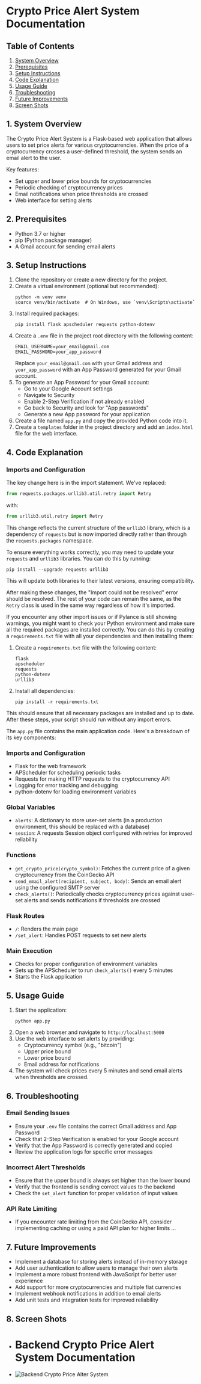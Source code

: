 # Crypto Price Alert System Documentation

## Table of Contents
1. [System Overview](#system-overview)
2. [Prerequisites](#prerequisites)
3. [Setup Instructions](#setup-instructions)
4. [Code Explanation](#code-explanation)
5. [Usage Guide](#usage-guide)
6. [Troubleshooting](#troubleshooting)
7. [Future Improvements](#future-improvements)
8. [Screen Shots](#Screen-Shots)

## 1. System Overview
The Crypto Price Alert System is a Flask-based web application that allows users to set price alerts for various cryptocurrencies. When the price of a cryptocurrency crosses a user-defined threshold, the system sends an email alert to the user.

Key features:
- Set upper and lower price bounds for cryptocurrencies
- Periodic checking of cryptocurrency prices
- Email notifications when price thresholds are crossed
- Web interface for setting alerts

## 2. Prerequisites
- Python 3.7 or higher
- pip (Python package manager)
- A Gmail account for sending email alerts

## 3. Setup Instructions
1. Clone the repository or create a new directory for the project.
2. Create a virtual environment (optional but recommended):
   ```
   python -m venv venv
   source venv/bin/activate  # On Windows, use `venv\Scripts\activate`
   ```
3. Install required packages:
   ```
   pip install flask apscheduler requests python-dotenv
   ```
4. Create a `.env` file in the project root directory with the following content:
   ```
   EMAIL_USERNAME=your_email@gmail.com
   EMAIL_PASSWORD=your_app_password
   ```
   Replace `your_email@gmail.com` with your Gmail address and `your_app_password` with an App Password generated for your Gmail account.
5. To generate an App Password for your Gmail account:
   - Go to your Google Account settings
   - Navigate to Security
   - Enable 2-Step Verification if not already enabled
   - Go back to Security and look for "App passwords"
   - Generate a new App password for your application
6. Create a file named `app.py` and copy the provided Python code into it.
7. Create a `templates` folder in the project directory and add an `index.html` file for the web interface.

## 4. Code Explanation

### Imports and Configuration
The key change here is in the import statement. We've replaced:

```python
from requests.packages.urllib3.util.retry import Retry
```

with:

```python
from urllib3.util.retry import Retry
```

This change reflects the current structure of the `urllib3` library, which is a dependency of `requests` but is now imported directly rather than through the `requests.packages` namespace.

To ensure everything works correctly, you may need to update your `requests` and `urllib3` libraries. You can do this by running:

```
pip install --upgrade requests urllib3
```

This will update both libraries to their latest versions, ensuring compatibility.

After making these changes, the "Import could not be resolved" error should be resolved. The rest of your code can remain the same, as the `Retry` class is used in the same way regardless of how it's imported.

If you encounter any other import issues or if Pylance is still showing warnings, you might want to check your Python environment and make sure all the required packages are installed correctly. You can do this by creating a `requirements.txt` file with all your dependencies and then installing them:

1. Create a `requirements.txt` file with the following content:

   ```
   flask
   apscheduler
   requests
   python-dotenv
   urllib3
   ```

2. Install all dependencies:

   ```
   pip install -r requirements.txt
   ```

This should ensure that all necessary packages are installed and up to date. After these steps, your script should run without any import errors.

The `app.py` file contains the main application code. Here's a breakdown of its key components:

### Imports and Configuration
- Flask for the web framework
- APScheduler for scheduling periodic tasks
- Requests for making HTTP requests to the cryptocurrency API
- Logging for error tracking and debugging
- python-dotenv for loading environment variables

### Global Variables
- `alerts`: A dictionary to store user-set alerts (in a production environment, this should be replaced with a database)
- `session`: A requests Session object configured with retries for improved reliability

### Functions
- `get_crypto_price(crypto_symbol)`: Fetches the current price of a given cryptocurrency from the CoinGecko API
- `send_email_alert(recipient, subject, body)`: Sends an email alert using the configured SMTP server
- `check_alerts()`: Periodically checks cryptocurrency prices against user-set alerts and sends notifications if thresholds are crossed

### Flask Routes
- `/`: Renders the main page
- `/set_alert`: Handles POST requests to set new alerts

### Main Execution
- Checks for proper configuration of environment variables
- Sets up the APScheduler to run `check_alerts()` every 5 minutes
- Starts the Flask application

## 5. Usage Guide
1. Start the application:
   ```
   python app.py
   ```
2. Open a web browser and navigate to `http://localhost:5000`
3. Use the web interface to set alerts by providing:
   - Cryptocurrency symbol (e.g., "bitcoin")
   - Upper price bound
   - Lower price bound
   - Email address for notifications
4. The system will check prices every 5 minutes and send email alerts when thresholds are crossed.

## 6. Troubleshooting
### Email Sending Issues
- Ensure your `.env` file contains the correct Gmail address and App Password
- Check that 2-Step Verification is enabled for your Google account
- Verify that the App Password is correctly generated and copied
- Review the application logs for specific error messages

### Incorrect Alert Thresholds
- Ensure that the upper bound is always set higher than the lower bound
- Verify that the frontend is sending correct values to the backend
- Check the `set_alert` function for proper validation of input values

### API Rate Limiting
- If you encounter rate limiting from the CoinGecko API, consider implementing caching or using a paid API plan for higher limits
...

## 7. Future Improvements
- Implement a database for storing alerts instead of in-memory storage
- Add user authentication to allow users to manage their own alerts
- Implement a more robust frontend with JavaScript for better user experience
- Add support for more cryptocurrencies and multiple fiat currencies
- Implement webhook notifications in addition to email alerts
- Add unit tests and integration tests for improved reliability

## 8. Screen Shots
   - # Backend Crypto Price Alert System Documentation
   - ![Backend Crypto Price Alter System](https://github.com/user-attachments/assets/620de5e8-52ea-4eac-8f98-0ec761f588a6)


